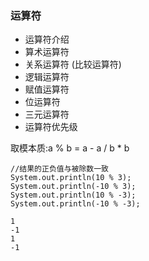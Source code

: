### 运算符
- 运算符介绍
- 算术运算符
- 关系运算符 (比较运算符)
- 逻辑运算符
- 赋值运算符
- 位运算符
- 三元运算符
- 运算符优先级

取模本质:a % b = a - a / b * b
``` 
//结果的正负值与被除数一致
System.out.println(10 % 3);
System.out.println(-10 % 3);
System.out.println(10 % -3);
System.out.println(-10 % -3);

1
-1
1
-1
```

